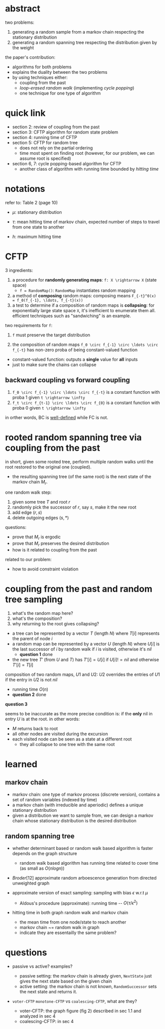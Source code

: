 # abstract

two problems:

1. generating a random sample from a markov chain respecting the stationary distribution
2. generating a random spanning tree respecting the distribution given by the weight

the paper's contribution:

- algorithms for both problems
- explains the duality between the two problems
- by using techniques either: 
  - coupling from the past
  - *loop-erased random walk* (implementing *cycle popping*)
  - one technique for one type of algorithm

# quick link

- section 2: review of coupling from the past
- section 3: CFTP algorithm for random state problem
- section 4: running time of CFTP
- section 5: CFTP for random tree
  - does not rely on the partial ordering
  - time most spent on finding root (however, for our problem, we can assume root is specified)
- section 6, 7: cycle popping-based algorithm for CFTP
  - another class of algorithm with running time bounded by *hitting time*


# notations

refer to: Table 2 (page 10)

- $`\mu`$: stationary distribution

- $`\tau`$: mean hitting time of markov chain, expected number of steps to travel from one state to another

- $`h`$: maximum hitting time

# CFTP

3 ingredients:

1. a procedure for **randomly generating maps**: `f: X \rightarrow X` (state space)
   - `f = RandomMap()`: `RandomMap` instantiates random mapping
2. a method of **composing** random maps: composing means `F_{-t}^0(x) = f_0(f_{-1}, \ldots, f_{-t}(x))`
3. a test to determine if a composition of random maps is **collapsing**: for exponentially large state space `X`, it's inefficient to enumerate them all. efficient techniques such as "sandwiching" is an example. 

two requirements for `f`:

1. `f` must preserve the target distribution

2. the composition of random maps `f_0 \circ f_{-1} \circ \ldots \circ f_{-t}` has non-zero proba of being constant-valued function
  - constant-valued function: outputs a **single** value for **all** inputs
  - just to make sure the chains can collapse

## backward coupling vs forward coupling

1. `f_0 \circ f_{-1} \circ \ldots \circ f_{-t}` is a constant function with proba 1 given `t \rightarrow \infty`
2. `f_t \circ f_{t-1} \circ \ldots \circ f_{0}` is a constant function with proba 0 given `t \rightarrow \infty`

in orther words, BC is [well-defined](https://en.wikipedia.org/wiki/Well-defined) while FC is not. 



# rooted random spanning tree via coupling from the past

in short, given some rooted tree, perform multiple random walks until the root restored to the original one (coupled). 
  - the resulting spanning tree (of the same root) is the next state of the markov chain $`M_r`$.

one random walk step:

1. given some tree $`T`$ and root $`r`$
2. randomly pick the successor of $`r`$, say $`s`$, make it the new root
3. add edge $`(r, s)`$
4. delete outgoing edges $`(s, *)`$ 

questions:

- prove that $`M_r`$ is ergodic
- prove that $`M_r`$ preserves the desired distribution
- how is it related to coupling from the past

related to our problem:

- how to avoid constraint violation


# coupling from the past and random tree sampling

1. what's the random map here?
2. what's the composition? 
3. why returning to the root gives collapsing? 

- a tree can be represented by a vector $`T`$ (length $`N`$) where $`T[i]`$ represents the parent of node $`i`$
- a random map can be represented by a vector $`U`$ (length $`N`$) where $`U[i]`$ is the last successor of $`i`$ by random walk if $`i`$ is visited, otherwise it's $`nil`$
  - **question 1** done
- the new tree $`T'`$ (from $`U`$ and $`T`$) has $`T'[i] = U[i]`$ if $`U[i] != nil`$ and otherwise $`T'[i] = T[i]`$

composition of two random maps, $`U1`$ and $`U2`$:  $`U2`$ overrides the entries of $`U1`$ if the entry in $`U2`$ is not $`nil`$

- running time $`O(n)`$
- **question 2** done

**question 3**

seems to be inaccurate as the more precise condition is: if the **only** nil in entry $`U`$ is at the root. in other words:

- $`M`$ returns back to root
- all other nodes are visited during the excursion
- each visited node can be seen as a state at a different root
  - they all collapse to one tree with the same root


# learned

## markov chain

- markov chain: one type of markov process (discrete version), contains a set of random variables (indexed by time)
- a markov chain (with irreducible and aperiodic) defines a unique stationary distribution
- given a distribution we want to sample from, we can design a markov chain whose stationary distribution is the desired distribution

## random spanning tree

- whether determinant based or random walk based algorithm is faster depends on the graph structure
  - random walk based algorithm has running time related to cover time (as small as $`O(nlogn)`$)

- $`Broder[12]`$ approximate random arboescence generation from directed unweighted graph

- approximate version of exact sampling: sampling with bias $`\epsilon`$ w.r.t $`\mu`$
  - Aldous's procedure (approximate): running time -- $`O(\tau / \epsilon^2)`$

- hitting time in both graph random walk and markov chain
  - the mean time from one node/state to reach another
  - markov chain ~= random walk in graph
  - indicate they are essentailly the same problem?

# questions

-  passive vs active? examples?
   - passive setting: the markov chain is already given, `NextState` just gives the next state based on the given chain
   - active setting: the markov chain is not known, `RandomSuccessor` sets the next state and returns it. 

- `voter-CFTP` `monotone-CFTP` vs `coalescing-CFTP`, what are they?
  - voter-CFTP: the graph figure (fig 2) described in sec 1.1 and analyzed in sec 4
  - coalescing-CFTP: in sec 4
